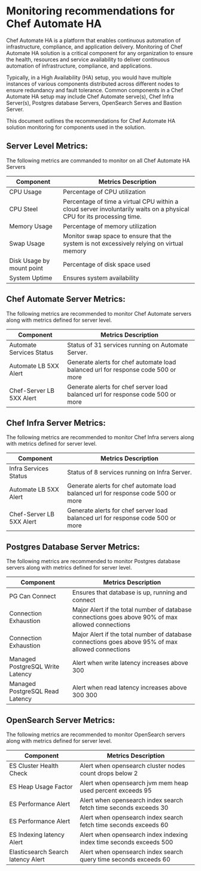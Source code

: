# Monitoring recommendations for Chef Automate HA


Chef Automate HA is a platform that enables continuous automation of infrastructure, compliance, and application delivery. Monitoring of Chef Automate HA solution is a critical component for any organization to ensure the health, resources and service availability to deliver continuous automation of infrastructure, compliance, and applications.

Typically, in a High Availability (HA) setup, you would have multiple instances of various components distributed across different nodes to ensure redundancy and fault tolerance. Common components in a Chef Automate HA setup may include Chef Automate serve(s), Chef Infra Server(s), Postgres database Servers, OpenSearch Serves and Bastion Server.

This document outlines the recommendations for Chef Automate HA solution monitoring for components used in the solution.

## Server Level Metrics:
The following metrics are commanded to monitor on all Chef Automate HA Servers

| **Component**           | **Metrics Description**                        |                             
|-------------------------|------------------------------------------------|  
|CPU Usage                | Percentage of CPU utilization                   |
|CPU Steel                | Percentage of time a virtual CPU within a cloud server involuntarily waits on a physical CPU for its processing time. |
|Memory Usage             | Percentage of memory utilization |
|Swap Usage               | Monitor swap space to ensure that the system is not excessively relying on virtual memory |
|Disk Usage by mount point|Percentage of disk space used |
|System Uptime            | Ensures system availability |

## Chef Automate Server Metrics:
The following metrics are recommended to monitor Chef Automate servers along with metrics defined for server level.

| **Component**           | **Metrics Description**                        |                             
|-------------------------|------------------------------------------------|  
| Automate Services Status | Status of 31 services running on Automate Server. |
| Automate LB 5XX Alert | Generate alerts for chef automate load balanced url for response code 500 or more |
| Chef-Server LB 5XX Alert | Generate alerts for chef server load balanced url for response code 500 or more |

## Chef Infra Server Metrics:
The following metrics are recommended to monitor Chef Infra servers along with metrics defined for server level.

| **Component**           | **Metrics Description**                        |                             
|-------------------------|------------------------------------------------|  
| Infra Services Status | Status of 8 services running on Infra Server. |
| Automate LB 5XX Alert | Generate alerts for chef automate load balanced url for response code 500 or more |
| Chef-Server LB 5XX Alert | Generate alerts for chef server load balanced url for response code 500 or more |

## Postgres Database Server Metrics:
The following metrics are recommended to monitor Postgres database servers along with metrics defined for server level.

| **Component**           | **Metrics Description**                        |                             
|-------------------------|------------------------------------------------|  
| PG Can Connect | Ensures that database is up, running and connect |
| Connection Exhaustion | Major Alert if the total number of database connections goes above 90% of max allowed connections |
| Connection Exhaustion | Major Alert if the total number of database connections goes above 95% of max allowed connections |
| Managed PostgreSQL Write Latency | Alert when write latency increases above 300 |
| Managed PostgreSQL Read Latency | Alert when read latency increases above 300 300 |

## OpenSearch Server Metrics:
The following metrics are recommended to monitor OpenSearch servers along with metrics defined for server level.

| **Component**           | **Metrics Description**                        |                             
|-------------------------|------------------------------------------------|  
| ES Cluster Health Check | Alert when opensearch cluster nodes count drops below  2 |
| ES Heap Usage Factor | Alert when opensearch jvm mem heap used percent exceeds 95 |
| ES Performance Alert | Alert when opensearch index search fetch time seconds exceeds  30 | 
| ES Performance Alert | Alert when opensearch index search fetch time seconds exceeds 60 |
| ES Indexing latency Alert | Alert when opensearch index indexing index time seconds exceeds 500 |
| Elasticsearch Search latency Alert | Alert when opensearch index search query time seconds exceeds 60 |